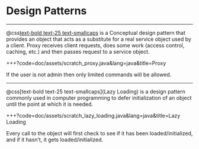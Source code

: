 # Design Patterns

---

@css[text-bold text-25 text-smallcaps](Proxy) is a Conceptual design pattern that provides an object that acts as a substitute for a real service object used by a client. Proxy receives client requests, does some work (access control, caching, etc.) and then passes request to a service object.


+++?code=doc/assets/scratch_proxy.java&lang=java&title=Proxy

If the user is not admin then only limited commands will be allowed.

---

@css[text-bold text-25 text-smallcaps](Lazy Loading) is a design pattern commonly used in computer programming to defer initialization of an object until the point at which it is needed.

+++?code=doc/assets/scratch_lazy_loading.java&lang=java&title=Lazy Loading

Every call to the object will first check to see if it has been loaded/initialized, and if it hasn’t, it gets loaded/initialized. 
